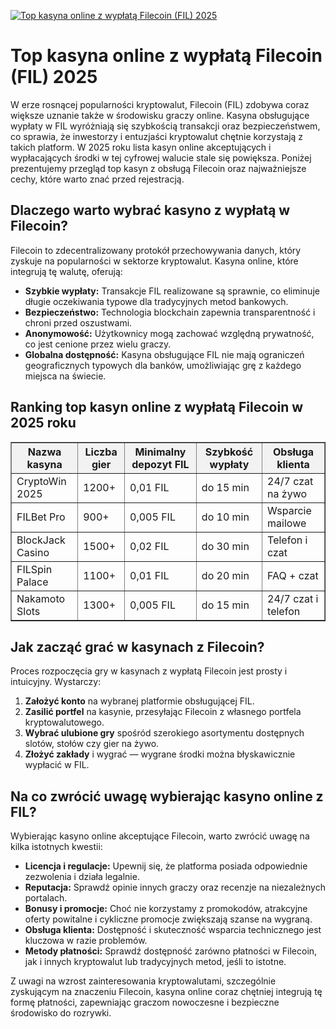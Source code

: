 [![Top kasyna online z wypłatą Filecoin (FIL) 2025](https://123-caf.pages.dev/gitsignup.png)](https://vrmoo.ru/Bt82HjjY)

<h1>Top kasyna online z wypłatą Filecoin (FIL) 2025</h1> <p>W erze rosnącej popularności kryptowalut, Filecoin (FIL) zdobywa coraz większe uznanie także w środowisku graczy online. Kasyna obsługujące wypłaty w FIL wyróżniają się szybkością transakcji oraz bezpieczeństwem, co sprawia, że inwestorzy i entuzjaści kryptowalut chętnie korzystają z takich platform. W 2025 roku lista kasyn online akceptujących i wypłacających środki w tej cyfrowej walucie stale się powiększa. Poniżej prezentujemy przegląd top kasyn z obsługą Filecoin oraz najważniejsze cechy, które warto znać przed rejestracją.</p>  <h2>Dlaczego warto wybrać kasyno z wypłatą w Filecoin?</h2> <p>Filecoin to zdecentralizowany protokół przechowywania danych, który zyskuje na popularności w sektorze kryptowalut. Kasyna online, które integrują tę walutę, oferują:</p> <ul>   <li><strong>Szybkie wypłaty:</strong> Transakcje FIL realizowane są sprawnie, co eliminuje długie oczekiwania typowe dla tradycyjnych metod bankowych.</li>   <li><strong>Bezpieczeństwo:</strong> Technologia blockchain zapewnia transparentność i chroni przed oszustwami.</li>   <li><strong>Anonymowość:</strong> Użytkownicy mogą zachować względną prywatność, co jest cenione przez wielu graczy.</li>   <li><strong>Globalna dostępność:</strong> Kasyna obsługujące FIL nie mają ograniczeń geograficznych typowych dla banków, umożliwiając grę z każdego miejsca na świecie.</li> </ul>  <h2>Ranking top kasyn online z wypłatą Filecoin w 2025 roku</h2> <table border="1" cellpadding="8" cellspacing="0" style="border-collapse: collapse; width: 100%;">   <thead>     <tr style="background-color: #f2f2f2;">       <th>Nazwa kasyna</th>       <th>Liczba gier</th>       <th>Minimalny depozyt FIL</th>       <th>Szybkość wypłaty</th>       <th>Obsługa klienta</th>     </tr>   </thead>   <tbody>     <tr>       <td>CryptoWin 2025</td>       <td>1200+</td>       <td>0,01 FIL</td>       <td>do 15 min</td>       <td>24/7 czat na żywo</td>     </tr>     <tr>       <td>FILBet Pro</td>       <td>900+</td>       <td>0,005 FIL</td>       <td>do 10 min</td>       <td>Wsparcie mailowe</td>     </tr>     <tr>       <td>BlockJack Casino</td>       <td>1500+</td>       <td>0,02 FIL</td>       <td>do 30 min</td>       <td>Telefon i czat</td>     </tr>     <tr>       <td>FILSpin Palace</td>       <td>1100+</td>       <td>0,01 FIL</td>       <td>do 20 min</td>       <td>FAQ + czat</td>     </tr>     <tr>       <td>Nakamoto Slots</td>       <td>1300+</td>       <td>0,005 FIL</td>       <td>do 15 min</td>       <td>24/7 czat i telefon</td>     </tr>   </tbody> </table>  <h2>Jak zacząć grać w kasynach z Filecoin?</h2> <p>Proces rozpoczęcia gry w kasynach z wypłatą Filecoin jest prosty i intuicyjny. Wystarczy:</p> <ol>   <li><strong>Założyć konto</strong> na wybranej platformie obsługującej FIL.</li>   <li><strong>Zasilić portfel</strong> na kasynie, przesyłając Filecoin z własnego portfela kryptowalutowego.</li>   <li><strong>Wybrać ulubione gry</strong> spośród szerokiego asortymentu dostępnych slotów, stołów czy gier na żywo.</li>   <li><strong>Złożyć zakłady</strong> i wygrać — wygrane środki można błyskawicznie wypłacić w FIL.</li> </ol>  <h2>Na co zwrócić uwagę wybierając kasyno online z FIL?</h2> <p>Wybierając kasyno online akceptujące Filecoin, warto zwrócić uwagę na kilka istotnych kwestii:</p> <ul>   <li><strong>Licencja i regulacje:</strong> Upewnij się, że platforma posiada odpowiednie zezwolenia i działa legalnie.</li>   <li><strong>Reputacja:</strong> Sprawdź opinie innych graczy oraz recenzje na niezależnych portalach.</li>   <li><strong>Bonusy i promocje:</strong> Choć nie korzystamy z promokodów, atrakcyjne oferty powitalne i cykliczne promocje zwiększają szanse na wygraną.</li>   <li><strong>Obsługa klienta:</strong> Dostępność i skuteczność wsparcia technicznego jest kluczowa w razie problemów.</li>   <li><strong>Metody płatności:</strong> Sprawdź dostępność zarówno płatności w Filecoin, jak i innych kryptowalut lub tradycyjnych metod, jeśli to istotne.</li> </ul>  <p>Z uwagi na wzrost zainteresowania kryptowalutami, szczególnie zyskującym na znaczeniu Filecoin, kasyna online coraz chętniej integrują tę formę płatności, zapewniając graczom nowoczesne i bezpieczne środowisko do rozrywki.</p>